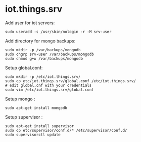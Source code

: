 # iot.things.srv


Add user for iot servers:

    sudo useradd -s /usr/sbin/nologin -r -M srv-user


Add directory for mongo backups:

    sudo mkdir -p /var/backups/mongodb
    sudo chgrp srv-user /var/backups/mongodb
    sudo chmod g+w /var/backups/mongodb


Setup global.conf:

    sudo mkdir -p /etc/iot.things.srv/
    sudo cp etc/iot.things.srv/global.conf /etc/iot.things.srv/
    # edit global.cnf with your credentials
    sudo vim /etc/iot.things.srv/global.conf


Setup mongo :

    sudo apt-get install mongodb


Setup supervisor :

    sudo apt-get install supervisor
    sudo cp etc/supervisor/conf.d/* /etc/supervisor/conf.d/
    sudo supervisorctl update
